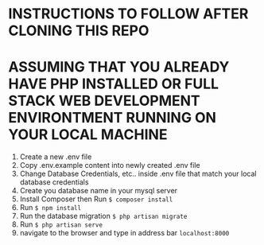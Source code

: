 # INSTRUCTIONS TO FOLLOW AFTER CLONING THIS REPO

# ASSUMING THAT YOU ALREADY HAVE PHP INSTALLED OR FULL STACK WEB DEVELOPMENT ENVIRONTMENT RUNNING ON YOUR LOCAL MACHINE

1. Create a new .env file
2. Copy .env.example content into newly created .env file
3. Change Database Credentials, etc.. inside .env file that match your local database credentials
4. Create you database name in your mysql server
5. Install Composer then Run `$ composer install`
6. Run `$ npm install`
7. Run the database migration `$ php artisan migrate`
8. Run `$ php artisan serve`
9. navigate to the browser and type in address bar `localhost:8000`